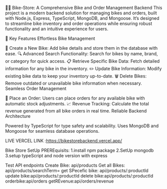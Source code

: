 🚴‍♂️ Bike-Store: A Comprehensive Bike and Order Management Backend
This project is a modern backend solution for managing bikes and orders, built with Node.js, Express, TypeScript, MongoDB, and Mongoose. It’s designed to streamline bike inventory and order operations while ensuring robust functionality and an intuitive experience for users.

🌟 Key Features
Effortless Bike Management

🚀 Create a New Bike: Add bike details and store them in the database with ease.
🔍 Advanced Search Functionality: Search for bikes by name, brand, or category for quick access.
📋 Retrieve Specific Bike Data: Fetch detailed information for any bike in the inventory.
✏️ Update Bike Information: Modify existing bike data to keep your inventory up-to-date.
🗑️ Delete Bikes: Remove outdated or unavailable bike information when necessary.
Seamless Order Management

🛒 Place an Order: Users can place orders for any available bike with automatic stock adjustments.
📈 Revenue Tracking: Calculate the total revenue generated from all bike orders in real time.
Reliable Backend Architecture

Powered by TypeScript for type safety and scalability.
Uses MongoDB and Mongoose for seamless database operations.

LIVE VERCEL LINK :https://bikestorebackend.vercel.app/


Bike Store SetUp PREREquisits: 
1.install npm package 
2.SetUp mongodb
3.setup typeScript and node version with express


Test API endpoints
Create Bike: api/products
Get all Bikes: api/products/searchTerm=<term>
get SPecefic bike: api/products/:productId
update bike:api/products/:productId
delete bike:api/products/:productId
orderbike:api/orders
getREvenue:api/orders/revenue
